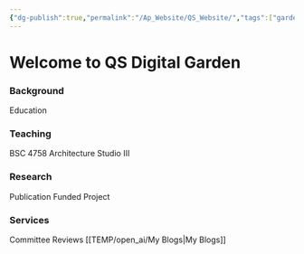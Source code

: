 ```yaml
---
{"dg-publish":true,"permalink":"/Ap_Website/QS_Website/","tags":["gardenEntry"]}
---
```



# Welcome to QS Digital Garden

### Background
Education
### Teaching
BSC 4758 Architecture Studio III
### Research
Publication
Funded Project
### Services
Committee
Reviews
[[TEMP/open_ai/My Blogs\|My Blogs]]
